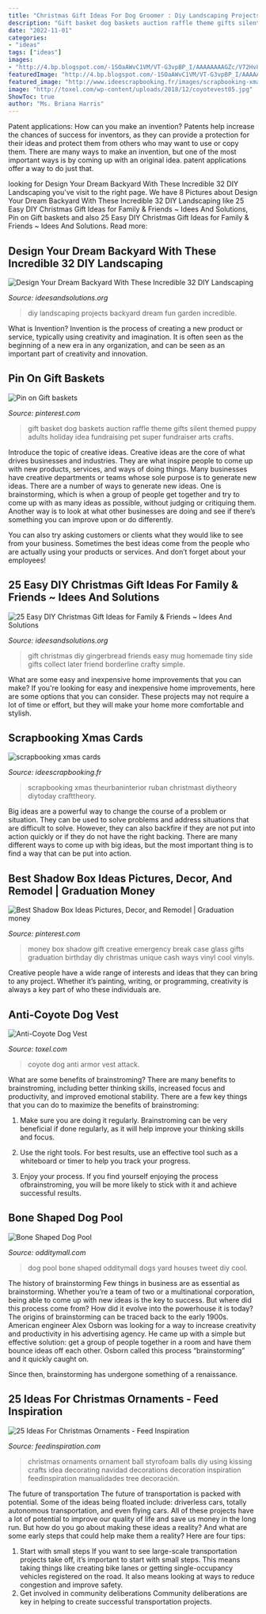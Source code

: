 ```yaml
---
title: "Christmas Gift Ideas For Dog Groomer : Diy Landscaping Projects Backyard Dream Fun Garden Incredible"
description: "Gift basket dog baskets auction raffle theme gifts silent themed puppy adults holiday idea fundraising pet super fundraiser arts crafts"
date: "2022-11-01"
categories:
- "ideas"
tags: ["ideas"]
images:
- "http://4.bp.blogspot.com/-1SOaAWvC1VM/VT-G3vpBP_I/AAAAAAAAGZc/V72Hv8elzo4/w1200-h630-p-k-no-nu/Top-32-DIY-Fun-Landscaping-Ideas-For-Your-Dream-Backyard.jpg"
featuredImage: "http://4.bp.blogspot.com/-1SOaAWvC1VM/VT-G3vpBP_I/AAAAAAAAGZc/V72Hv8elzo4/w1200-h630-p-k-no-nu/Top-32-DIY-Fun-Landscaping-Ideas-For-Your-Dream-Backyard.jpg"
featured_image: "http://www.ideescrapbooking.fr/images/scrapbooking-xmas-cards_5.jpg"
image: "http://toxel.com/wp-content/uploads/2018/12/coyotevest05.jpg"
ShowToc: true
author: "Ms. Briana Harris"
---
```



Patent applications: How can you make an invention?
Patents help increase the chances of success for inventors, as they can provide a protection for their ideas and protect them from others who may want to use or copy them. There are many ways to make an invention, but one of the most important ways is by coming up with an original idea. patent applications offer a way to do just that.

	

		
looking for Design Your Dream Backyard With These Incredible 32 DIY Landscaping you've visit to the right page. We have 8 Pictures about Design Your Dream Backyard With These Incredible 32 DIY Landscaping like 25 Easy DIY Christmas Gift Ideas for Family &amp; Friends ~ Idees And Solutions, Pin on Gift baskets and also 25 Easy DIY Christmas Gift Ideas for Family &amp; Friends ~ Idees And Solutions. Read more:
		
    
## Design Your Dream Backyard With These Incredible 32 DIY Landscaping

<img loading=lazy src="http://4.bp.blogspot.com/-1SOaAWvC1VM/VT-G3vpBP_I/AAAAAAAAGZc/V72Hv8elzo4/w1200-h630-p-k-no-nu/Top-32-DIY-Fun-Landscaping-Ideas-For-Your-Dream-Backyard.jpg" onerror="this.onerror=null;this.src='https://tse4.mm.bing.net/th?id=OIP.ONj6v5bNmnzi5BQzEPaGtAHaD4&amp;pid=15.1';" alt="Design Your Dream Backyard With These Incredible 32 DIY Landscaping">

_Source: ideesandsolutions.org_

>diy landscaping projects backyard dream fun garden incredible. 

	

What is Invention?
Invention is the process of creating a new product or service, typically using creativity and imagination. It is often seen as the beginning of a new era in any organization, and can be seen as an important part of creativity and innovation.

    
## Pin On Gift Baskets

<img loading=lazy src="https://i.pinimg.com/736x/90/1f/ff/901fffe10534352f756b5d981aa41bc4.jpg" onerror="this.onerror=null;this.src='https://tse4.mm.bing.net/th?id=OIP.OH6c2ps_z8D1Lo6mqAEv7AHaJ4&amp;pid=15.1';" alt="Pin on Gift baskets">

_Source: pinterest.com_

>gift basket dog baskets auction raffle theme gifts silent themed puppy adults holiday idea fundraising pet super fundraiser arts crafts. 

	

Introduce the topic of creative ideas.
Creative ideas are the core of what drives businesses and industries. They are what inspire people to come up with new products, services, and ways of doing things. Many businesses have creative departments or teams whose sole purpose is to generate new ideas.
There are a number of ways to generate new ideas. One is brainstorming, which is when a group of people get together and try to come up with as many ideas as possible, without judging or critiquing them. Another way is to look at what other businesses are doing and see if there’s something you can improve upon or do differently.

You can also try asking customers or clients what they would like to see from your business. Sometimes the best ideas come from the people who are actually using your products or services. And don’t forget about your employees!

    
## 25 Easy DIY Christmas Gift Ideas For Family &amp; Friends ~ Idees And Solutions

<img loading=lazy src="http://3.bp.blogspot.com/-i2dyf5j0YV0/VH8Y6otsC5I/AAAAAAAAFrY/VLkcw7xEvFY/s1600/Tiny-Gingerbread-House-for-Side-of-Mug.jpg" onerror="this.onerror=null;this.src='https://tse3.mm.bing.net/th?id=OIP.mqGEotMPtZ5h58F2XKI4BAHaPN&amp;pid=15.1';" alt="25 Easy DIY Christmas Gift Ideas for Family &amp; Friends ~ Idees And Solutions">

_Source: ideesandsolutions.org_

>gift christmas diy gingerbread friends easy mug homemade tiny side gifts collect later friend borderline crafty simple. 

	

What are some easy and inexpensive home improvements that you can make?
If you're looking for easy and inexpensive home improvements, here are some options that you can consider. These projects may not require a lot of time or effort, but they will make your home more comfortable and stylish.

    
## Scrapbooking Xmas Cards

<img loading=lazy src="http://www.ideescrapbooking.fr/images/scrapbooking-xmas-cards_5.jpg" onerror="this.onerror=null;this.src='https://tse1.mm.bing.net/th?id=OIP.3cEkK3l2i2eDUuy5SjhDcAHaJR&amp;pid=15.1';" alt="scrapbooking xmas cards">

_Source: ideescrapbooking.fr_

>scrapbooking xmas theurbaninterior ruban christmast diytheory diytoday crafttheory. 

	

Big ideas are a powerful way to change the course of a problem or situation. They can be used to solve problems and address situations that are difficult to solve. However, they can also backfire if they are not put into action quickly or if they do not have the right backing. There are many different ways to come up with big ideas, but the most important thing is to find a way that can be put into action.

    
## Best Shadow Box Ideas Pictures, Decor, And Remodel | Graduation Money

<img loading=lazy src="https://i.pinimg.com/originals/4d/b6/f5/4db6f5132b7ecef143c5dba375da87e8.jpg" onerror="this.onerror=null;this.src='https://tse1.mm.bing.net/th?id=OIP.TFF_vtNr_LFKLEkQo9oikQHaJ5&amp;pid=15.1';" alt="Best Shadow Box Ideas Pictures, Decor, and Remodel | Graduation money">

_Source: pinterest.com_

>money box shadow gift creative emergency break case glass gifts graduation birthday diy christmas unique cash ways vinyl cool vinyls. 

	

Creative people have a wide range of interests and ideas that they can bring to any project. Whether it’s painting, writing, or programming, creativity is always a key part of who these individuals are.

    
## Anti-Coyote Dog Vest

<img loading=lazy src="http://toxel.com/wp-content/uploads/2018/12/coyotevest05.jpg" onerror="this.onerror=null;this.src='https://tse2.mm.bing.net/th?id=OIP.W92KYrmnpAFyr293VlNukAAAAA&amp;pid=15.1';" alt="Anti-Coyote Dog Vest">

_Source: toxel.com_

>coyote dog anti armor vest attack. 

	

What are some benefits of brainstroming?
There are many benefits to brainstroming, including better thinking skills, increased focus and productivity, and improved emotional stability. There are a few key things that you can do to maximize the benefits of brainstroming:
1. Make sure you are doing it regularly. Brainstroming can be very beneficial if done regularly, as it will help improve your thinking skills and focus.

2. Use the right tools. For best results, use an effective tool such as a whiteboard or timer to help you track your progress.

3. Enjoy your process. If you find yourself enjoying the process ofbrainstroming, you will be more likely to stick with it and achieve successful results.

    
## Bone Shaped Dog Pool

<img loading=lazy src="http://odditymall.com/includes/content/bone-shaped-dog-pool-0.jpg" onerror="this.onerror=null;this.src='https://tse3.mm.bing.net/th?id=OIP.VRVZR7S-O1hROJLl6jFYlAHaGm&amp;pid=15.1';" alt="Bone Shaped Dog Pool">

_Source: odditymall.com_

>dog pool bone shaped odditymall dogs yard houses tweet diy cool. 

	

The history of brainstorming
Few things in business are as essential as brainstorming. Whether you’re a team of two or a multinational corporation, being able to come up with new ideas is the key to success. But where did this process come from? How did it evolve into the powerhouse it is today?
The origins of brainstorming can be traced back to the early 1900s. American engineer Alex Osborn was looking for a way to increase creativity and productivity in his advertising agency. He came up with a simple but effective solution: get a group of people together in a room and have them bounce ideas off each other. Osborn called this process “brainstorming” and it quickly caught on.

Since then, brainstorming has undergone something of a renaissance.

    
## 25 Ideas For Christmas Ornaments - Feed Inspiration

<img loading=lazy src="http://feedinspiration.com/wp-content/uploads/2015/12/Christmas-Decoration-Kissing-Ball-Ornament.jpg" onerror="this.onerror=null;this.src='https://tse4.mm.bing.net/th?id=OIP.PoaP7cLmMnwymsYBXvJy3gHaLd&amp;pid=15.1';" alt="25 Ideas For Christmas Ornaments - Feed Inspiration">

_Source: feedinspiration.com_

>christmas ornaments ornament ball styrofoam balls diy using kissing crafts idea decorating navidad decorations decoration inspiration feedinspiration manualidades tree decoración. 

	

The future of transportation
The future of transportation is packed with potential. Some of the ideas being floated include: driverless cars, totally autonomous transportation, and even flying cars. All of these projects have a lot of potential to improve our quality of life and save us money in the long run. But how do you go about making these ideas a reality? And what are some early steps that could help make them a reality? Here are four tips: 
1. Start with small steps 
If you want to see large-scale transportation projects take off, it’s important to start with small steps. This means taking things like creating bike lanes or getting single-occupancy vehicles registered on the road. It also means looking at ways to reduce congestion and improve safety. 
2. Get involved in community deliberations 
Community deliberations are key in helping to create successful transportation projects.

